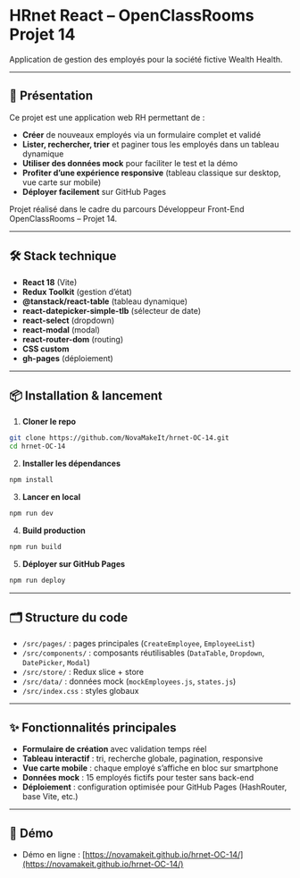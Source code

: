# HRnet React – OpenClassRooms Projet 14

Application de gestion des employés pour la société fictive Wealth Health.

---

## 🚀 Présentation
Ce projet est une application web RH permettant de :
- **Créer** de nouveaux employés via un formulaire complet et validé
- **Lister, rechercher, trier** et paginer tous les employés dans un tableau dynamique
- **Utiliser des données mock** pour faciliter le test et la démo
- **Profiter d’une expérience responsive** (tableau classique sur desktop, vue carte sur mobile)
- **Déployer facilement** sur GitHub Pages

Projet réalisé dans le cadre du parcours Développeur Front-End OpenClassRooms – Projet 14.

---

## 🛠️ Stack technique
- **React 18** (Vite)
- **Redux Toolkit** (gestion d’état)
- **@tanstack/react-table** (tableau dynamique)
- **react-datepicker-simple-tlb** (sélecteur de date)
- **react-select** (dropdown)
- **react-modal** (modal)
- **react-router-dom** (routing)
- **CSS custom**
- **gh-pages** (déploiement)

---

## 📦 Installation & lancement

1. **Cloner le repo**
```bash
git clone https://github.com/NovaMakeIt/hrnet-OC-14.git
cd hrnet-OC-14
```
2. **Installer les dépendances**
```bash
npm install
```
3. **Lancer en local**
```bash
npm run dev
```
4. **Build production**
```bash
npm run build
```
5. **Déployer sur GitHub Pages**
```bash
npm run deploy
```

---

## 🗂️ Structure du code
- `/src/pages/` : pages principales (`CreateEmployee`, `EmployeeList`)
- `/src/components/` : composants réutilisables (`DataTable`, `Dropdown`, `DatePicker`, `Modal`)
- `/src/store/` : Redux slice + store
- `/src/data/` : données mock (`mockEmployees.js`, `states.js`)
- `/src/index.css` : styles globaux

---

## ✨ Fonctionnalités principales
- **Formulaire de création** avec validation temps réel
- **Tableau interactif** : tri, recherche globale, pagination, responsive
- **Vue carte mobile** : chaque employé s’affiche en bloc sur smartphone
- **Données mock** : 15 employés fictifs pour tester sans back-end
- **Déploiement** : configuration optimisée pour GitHub Pages (HashRouter, base Vite, etc.)

---

## 📸 Démo
- Démo en ligne : [https://novamakeit.github.io/hrnet-OC-14/](https://novamakeit.github.io/hrnet-OC-14/)
